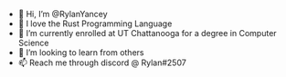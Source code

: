 - 👋 Hi, I’m @RylanYancey
- 👀 I love the Rust Programming Language
- 🌱 I’m currently enrolled at UT Chattanooga for a degree in Computer Science
- 💞️ I’m looking to learn from others
- 📫 Reach me through discord @ Rylan#2507
